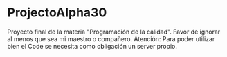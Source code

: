 # ProjectoAlpha30

Proyecto final de la materia "Programación de la calidad". Favor de ignorar al menos que sea mi maestro o compañero.
Atención: Para poder utilizar bien el Code se necesita como obligación un server propio.
